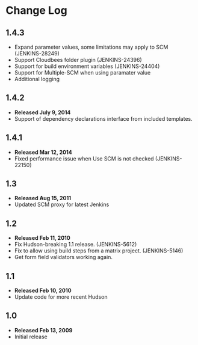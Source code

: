 # Change Log

## 1.4.3
* Expand parameter values, some limitations may apply to SCM (JENKINS-28249)
* Support Cloudbees folder plugin (JENKINS-24396) 
* Support for build environment variables (JENKINS-24404)
* Support for Multiple-SCM when using paramater value
* Additional logging

## 1.4.2
* **Released July 9, 2014**
* Support of dependency declarations interface from included templates.

## 1.4.1
* **Released Mar 12, 2014**
* Fixed performance issue when Use SCM is not checked (JENKINS-22150)

## 1.3
* **Released Aug 15, 2011**
* Updated SCM proxy for latest Jenkins

## 1.2
* **Released Feb 11, 2010**
* Fix Hudson-breaking 1.1 release. (JENKINS-5612)
* Fix to allow using build steps from a matrix project. (JENKINS-5146)
* Get form field validators working again.

## 1.1
* **Released Feb 10, 2010**
* Update code for more recent Hudson

## 1.0
* **Released Feb 13, 2009**
* Initial release

